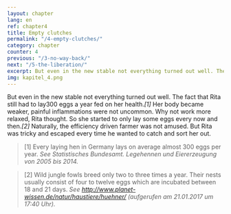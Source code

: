 ```yaml
---
layout: chapter
lang: en
ref: chapter4
title: Empty clutches
permalink: "/4-empty-clutches/"
category: chapter
counter: 4
previous: "/3-no-way-back/"
next: "/5-the-liberation/"
excerpt: But even in the new stable not everything turned out well. The fact that Rita still had to lay300 eggs a year fed on her health ...
img: kapitel_4.png
---
```


But even in the new stable not everything turned out well. The fact that Rita still had to lay300 eggs a year fed on her health._[1]_ Her body became weaker, painful inflammations were not uncommon. Why not work more relaxed, Rita thought. So she started to only lay some eggs every now and then._[2]_ Naturally, the efficiency driven farmer was not amused. But Rita was tricky and escaped every time he wanted to catch and sort her out.

> [1] Every laying hen in Germany lays on average almost 300 eggs per year.
_See Statistisches Bundesamt. Legehennen und Eiererzeugung von 2005 bis 2014._

> [2] Wild jungle fowls breed only two to three times a year. Their nests usually consist of four to twelve eggs which are incubated between 18 and 21 days.
_See http://www.planet-wissen.de/natur/haustiere/huehner/ (aufgerufen am 21.01.2017 um 17:40 Uhr)._
